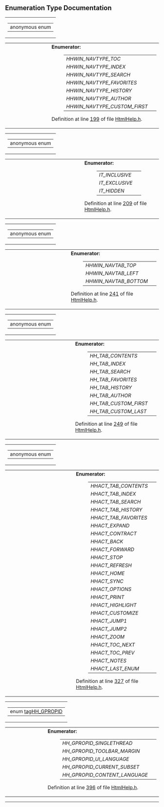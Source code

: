 ## Enumeration Type Documentation

<span id="dca29a1140aadadfd92b34a02fa516ef" class="anchor"></span>

<table class="mdTable" data-cellpadding="2" data-cellspacing="0">
<colgroup>
<col style="width: 100%" />
</colgroup>
<tbody>
<tr>
<td class="mdRow"><table data-cellpadding="0" data-cellspacing="0" data-border="0">
<tbody>
<tr>
<td class="md" data-nowrap="" data-valign="top">anonymous enum</td>
</tr>
</tbody>
</table></td>
</tr>
</tbody>
</table>

<table data-cellspacing="5" data-cellpadding="0" data-border="0">
<colgroup>
<col style="width: 50%" />
<col style="width: 50%" />
</colgroup>
<tbody>
<tr>
<td> </td>
<td><dl>
<dt><strong>Enumerator:</strong></dt>
<dd>
<table data-border="0" data-cellspacing="2" data-cellpadding="0">
<tbody>
<tr>
<td data-valign="top"><em><span id="dca29a1140aadadfd92b34a02fa516efdab586af60a8c130753bef8e7a06312c" class="anchor"></span>HHWIN_NAVTYPE_TOC</em> </td>
<td></td>
</tr>
<tr>
<td data-valign="top"><em><span id="dca29a1140aadadfd92b34a02fa516ef870f2cc5515ff99a655ace466be72b71" class="anchor"></span>HHWIN_NAVTYPE_INDEX</em> </td>
<td></td>
</tr>
<tr>
<td data-valign="top"><em><span id="dca29a1140aadadfd92b34a02fa516ef9c509c6254ed41cbeed63c22676a2770" class="anchor"></span>HHWIN_NAVTYPE_SEARCH</em> </td>
<td></td>
</tr>
<tr>
<td data-valign="top"><em><span id="dca29a1140aadadfd92b34a02fa516efc80ed2293838a64d8f650680ba646234" class="anchor"></span>HHWIN_NAVTYPE_FAVORITES</em> </td>
<td></td>
</tr>
<tr>
<td data-valign="top"><em><span id="dca29a1140aadadfd92b34a02fa516ef3104555ceb516898b4fd2e7bc31b1cbf" class="anchor"></span>HHWIN_NAVTYPE_HISTORY</em> </td>
<td></td>
</tr>
<tr>
<td data-valign="top"><em><span id="dca29a1140aadadfd92b34a02fa516ef0c35984ca15ce3c046dc6718b4e943e0" class="anchor"></span>HHWIN_NAVTYPE_AUTHOR</em> </td>
<td></td>
</tr>
<tr>
<td data-valign="top"><em><span id="dca29a1140aadadfd92b34a02fa516ef500b8a82bef10777b3240c4863107a4c" class="anchor"></span>HHWIN_NAVTYPE_CUSTOM_FIRST</em> </td>
<td></td>
</tr>
</tbody>
</table>
</dd>
</dl>
<p>Definition at line <a href="HtmlHelp_8h-source.md#l00199" class="el">199</a> of file <a href="HtmlHelp_8h-source.md" class="el">HtmlHelp.h</a>.</p></td>
</tr>
</tbody>
</table>

<span id="68986ab776eb5d6b5a809a1c005a7300" class="anchor"></span>

<table class="mdTable" data-cellpadding="2" data-cellspacing="0">
<colgroup>
<col style="width: 100%" />
</colgroup>
<tbody>
<tr>
<td class="mdRow"><table data-cellpadding="0" data-cellspacing="0" data-border="0">
<tbody>
<tr>
<td class="md" data-nowrap="" data-valign="top">anonymous enum</td>
</tr>
</tbody>
</table></td>
</tr>
</tbody>
</table>

<table data-cellspacing="5" data-cellpadding="0" data-border="0">
<colgroup>
<col style="width: 50%" />
<col style="width: 50%" />
</colgroup>
<tbody>
<tr>
<td> </td>
<td><dl>
<dt><strong>Enumerator:</strong></dt>
<dd>
<table data-border="0" data-cellspacing="2" data-cellpadding="0">
<tbody>
<tr>
<td data-valign="top"><em><span id="68986ab776eb5d6b5a809a1c005a73003181c5002e27c30139d577432ae6d014" class="anchor"></span>IT_INCLUSIVE</em> </td>
<td></td>
</tr>
<tr>
<td data-valign="top"><em><span id="68986ab776eb5d6b5a809a1c005a7300c8dd782b18265e23b76315607c431029" class="anchor"></span>IT_EXCLUSIVE</em> </td>
<td></td>
</tr>
<tr>
<td data-valign="top"><em><span id="68986ab776eb5d6b5a809a1c005a7300c701dad45a91ed6fadf021d00fb3b5ad" class="anchor"></span>IT_HIDDEN</em> </td>
<td></td>
</tr>
</tbody>
</table>
</dd>
</dl>
<p>Definition at line <a href="HtmlHelp_8h-source.md#l00209" class="el">209</a> of file <a href="HtmlHelp_8h-source.md" class="el">HtmlHelp.h</a>.</p></td>
</tr>
</tbody>
</table>

<span id="02653d87b6fa8554fc0d1a3726fea2d0" class="anchor"></span>

<table class="mdTable" data-cellpadding="2" data-cellspacing="0">
<colgroup>
<col style="width: 100%" />
</colgroup>
<tbody>
<tr>
<td class="mdRow"><table data-cellpadding="0" data-cellspacing="0" data-border="0">
<tbody>
<tr>
<td class="md" data-nowrap="" data-valign="top">anonymous enum</td>
</tr>
</tbody>
</table></td>
</tr>
</tbody>
</table>

<table data-cellspacing="5" data-cellpadding="0" data-border="0">
<colgroup>
<col style="width: 50%" />
<col style="width: 50%" />
</colgroup>
<tbody>
<tr>
<td> </td>
<td><dl>
<dt><strong>Enumerator:</strong></dt>
<dd>
<table data-border="0" data-cellspacing="2" data-cellpadding="0">
<tbody>
<tr>
<td data-valign="top"><em><span id="02653d87b6fa8554fc0d1a3726fea2d0f08dd0276e16e46418f2c391368caa33" class="anchor"></span>HHWIN_NAVTAB_TOP</em> </td>
<td></td>
</tr>
<tr>
<td data-valign="top"><em><span id="02653d87b6fa8554fc0d1a3726fea2d0ee6bd0a1c9f57c9f59d622231172d50f" class="anchor"></span>HHWIN_NAVTAB_LEFT</em> </td>
<td></td>
</tr>
<tr>
<td data-valign="top"><em><span id="02653d87b6fa8554fc0d1a3726fea2d0fbaa340a0eb370a717dfe25ec8e334eb" class="anchor"></span>HHWIN_NAVTAB_BOTTOM</em> </td>
<td></td>
</tr>
</tbody>
</table>
</dd>
</dl>
<p>Definition at line <a href="HtmlHelp_8h-source.md#l00241" class="el">241</a> of file <a href="HtmlHelp_8h-source.md" class="el">HtmlHelp.h</a>.</p></td>
</tr>
</tbody>
</table>

<span id="1378d7d8767899287b0407055215aa4e" class="anchor"></span>

<table class="mdTable" data-cellpadding="2" data-cellspacing="0">
<colgroup>
<col style="width: 100%" />
</colgroup>
<tbody>
<tr>
<td class="mdRow"><table data-cellpadding="0" data-cellspacing="0" data-border="0">
<tbody>
<tr>
<td class="md" data-nowrap="" data-valign="top">anonymous enum</td>
</tr>
</tbody>
</table></td>
</tr>
</tbody>
</table>

<table data-cellspacing="5" data-cellpadding="0" data-border="0">
<colgroup>
<col style="width: 50%" />
<col style="width: 50%" />
</colgroup>
<tbody>
<tr>
<td> </td>
<td><dl>
<dt><strong>Enumerator:</strong></dt>
<dd>
<table data-border="0" data-cellspacing="2" data-cellpadding="0">
<tbody>
<tr>
<td data-valign="top"><em><span id="1378d7d8767899287b0407055215aa4e00c8800146c28dca92e16ebd35a4f6ae" class="anchor"></span>HH_TAB_CONTENTS</em> </td>
<td></td>
</tr>
<tr>
<td data-valign="top"><em><span id="1378d7d8767899287b0407055215aa4ee920a29839e75376d7e93d9696041d21" class="anchor"></span>HH_TAB_INDEX</em> </td>
<td></td>
</tr>
<tr>
<td data-valign="top"><em><span id="1378d7d8767899287b0407055215aa4ee57bd12eb2d17ea92effa2f754d93d45" class="anchor"></span>HH_TAB_SEARCH</em> </td>
<td></td>
</tr>
<tr>
<td data-valign="top"><em><span id="1378d7d8767899287b0407055215aa4e0ba332d743828b4989d012f73292072b" class="anchor"></span>HH_TAB_FAVORITES</em> </td>
<td></td>
</tr>
<tr>
<td data-valign="top"><em><span id="1378d7d8767899287b0407055215aa4eb1dcc9d8fc4fc65aad3758b922003401" class="anchor"></span>HH_TAB_HISTORY</em> </td>
<td></td>
</tr>
<tr>
<td data-valign="top"><em><span id="1378d7d8767899287b0407055215aa4ecc831db370036737d5ade3afeae17904" class="anchor"></span>HH_TAB_AUTHOR</em> </td>
<td></td>
</tr>
<tr>
<td data-valign="top"><em><span id="1378d7d8767899287b0407055215aa4e261dbd0c84d7fcacfc271485026a0c1f" class="anchor"></span>HH_TAB_CUSTOM_FIRST</em> </td>
<td></td>
</tr>
<tr>
<td data-valign="top"><em><span id="1378d7d8767899287b0407055215aa4ebb97a06f49a94cc5111cff61ce984338" class="anchor"></span>HH_TAB_CUSTOM_LAST</em> </td>
<td></td>
</tr>
</tbody>
</table>
</dd>
</dl>
<p>Definition at line <a href="HtmlHelp_8h-source.md#l00249" class="el">249</a> of file <a href="HtmlHelp_8h-source.md" class="el">HtmlHelp.h</a>.</p></td>
</tr>
</tbody>
</table>

<span id="a4d79cb252987ad7f099770543e601a1" class="anchor"></span>

<table class="mdTable" data-cellpadding="2" data-cellspacing="0">
<colgroup>
<col style="width: 100%" />
</colgroup>
<tbody>
<tr>
<td class="mdRow"><table data-cellpadding="0" data-cellspacing="0" data-border="0">
<tbody>
<tr>
<td class="md" data-nowrap="" data-valign="top">anonymous enum</td>
</tr>
</tbody>
</table></td>
</tr>
</tbody>
</table>

<table data-cellspacing="5" data-cellpadding="0" data-border="0">
<colgroup>
<col style="width: 50%" />
<col style="width: 50%" />
</colgroup>
<tbody>
<tr>
<td> </td>
<td><dl>
<dt><strong>Enumerator:</strong></dt>
<dd>
<table data-border="0" data-cellspacing="2" data-cellpadding="0">
<tbody>
<tr>
<td data-valign="top"><em><span id="a4d79cb252987ad7f099770543e601a1ac5572969c067c17aa7037d954416c07" class="anchor"></span>HHACT_TAB_CONTENTS</em> </td>
<td></td>
</tr>
<tr>
<td data-valign="top"><em><span id="a4d79cb252987ad7f099770543e601a1f6e0280ebfbf0973a0bb199784167251" class="anchor"></span>HHACT_TAB_INDEX</em> </td>
<td></td>
</tr>
<tr>
<td data-valign="top"><em><span id="a4d79cb252987ad7f099770543e601a1f2feb3aae78c05929321a8c1911b8df8" class="anchor"></span>HHACT_TAB_SEARCH</em> </td>
<td></td>
</tr>
<tr>
<td data-valign="top"><em><span id="a4d79cb252987ad7f099770543e601a16a851e0e0b0cf3f18201d7c20b0035ee" class="anchor"></span>HHACT_TAB_HISTORY</em> </td>
<td></td>
</tr>
<tr>
<td data-valign="top"><em><span id="a4d79cb252987ad7f099770543e601a1246e9c382ad3077cf3ca62b5ba3d3ac8" class="anchor"></span>HHACT_TAB_FAVORITES</em> </td>
<td></td>
</tr>
<tr>
<td data-valign="top"><em><span id="a4d79cb252987ad7f099770543e601a16c90d9d75a1b53f44a7a1c985da7c9ff" class="anchor"></span>HHACT_EXPAND</em> </td>
<td></td>
</tr>
<tr>
<td data-valign="top"><em><span id="a4d79cb252987ad7f099770543e601a1e6fe3c7730eb8f70f386859ff3c50182" class="anchor"></span>HHACT_CONTRACT</em> </td>
<td></td>
</tr>
<tr>
<td data-valign="top"><em><span id="a4d79cb252987ad7f099770543e601a178ee1f83ab58f634230f8ba6b60de7eb" class="anchor"></span>HHACT_BACK</em> </td>
<td></td>
</tr>
<tr>
<td data-valign="top"><em><span id="a4d79cb252987ad7f099770543e601a1800cc3e617e18f3a1c4d08fc6c6e08d8" class="anchor"></span>HHACT_FORWARD</em> </td>
<td></td>
</tr>
<tr>
<td data-valign="top"><em><span id="a4d79cb252987ad7f099770543e601a1e561a8d77f61c9b1af2458ac1cef815e" class="anchor"></span>HHACT_STOP</em> </td>
<td></td>
</tr>
<tr>
<td data-valign="top"><em><span id="a4d79cb252987ad7f099770543e601a16b21be9710366c70813d045e6f755475" class="anchor"></span>HHACT_REFRESH</em> </td>
<td></td>
</tr>
<tr>
<td data-valign="top"><em><span id="a4d79cb252987ad7f099770543e601a127bcf9fccf31133ed1b6ae5d2be9012c" class="anchor"></span>HHACT_HOME</em> </td>
<td></td>
</tr>
<tr>
<td data-valign="top"><em><span id="a4d79cb252987ad7f099770543e601a1b81df63f6a9cae996bb30e431c50d8cb" class="anchor"></span>HHACT_SYNC</em> </td>
<td></td>
</tr>
<tr>
<td data-valign="top"><em><span id="a4d79cb252987ad7f099770543e601a172efeebda3168754b1436890a9227e08" class="anchor"></span>HHACT_OPTIONS</em> </td>
<td></td>
</tr>
<tr>
<td data-valign="top"><em><span id="a4d79cb252987ad7f099770543e601a1f670a4748f0bf7d9d39bb3b5645c2954" class="anchor"></span>HHACT_PRINT</em> </td>
<td></td>
</tr>
<tr>
<td data-valign="top"><em><span id="a4d79cb252987ad7f099770543e601a1906e4b3c7d5a679f5d6639919bb41b2a" class="anchor"></span>HHACT_HIGHLIGHT</em> </td>
<td></td>
</tr>
<tr>
<td data-valign="top"><em><span id="a4d79cb252987ad7f099770543e601a10e49f1928f0578f963c4698aa9d72b8a" class="anchor"></span>HHACT_CUSTOMIZE</em> </td>
<td></td>
</tr>
<tr>
<td data-valign="top"><em><span id="a4d79cb252987ad7f099770543e601a1d6198c45e2a5dab0c52f9733f09663d6" class="anchor"></span>HHACT_JUMP1</em> </td>
<td></td>
</tr>
<tr>
<td data-valign="top"><em><span id="a4d79cb252987ad7f099770543e601a195a3c4df3651c72c966ffcc4ddd94bae" class="anchor"></span>HHACT_JUMP2</em> </td>
<td></td>
</tr>
<tr>
<td data-valign="top"><em><span id="a4d79cb252987ad7f099770543e601a11561f4dc0d6c050eb80e96e019df5414" class="anchor"></span>HHACT_ZOOM</em> </td>
<td></td>
</tr>
<tr>
<td data-valign="top"><em><span id="a4d79cb252987ad7f099770543e601a16e89085689f426accd525fa5a90dd4a5" class="anchor"></span>HHACT_TOC_NEXT</em> </td>
<td></td>
</tr>
<tr>
<td data-valign="top"><em><span id="a4d79cb252987ad7f099770543e601a1c0099db14b89ff5854731ca76c03a591" class="anchor"></span>HHACT_TOC_PREV</em> </td>
<td></td>
</tr>
<tr>
<td data-valign="top"><em><span id="a4d79cb252987ad7f099770543e601a1fd5a3b359a74074654f912630ff183e6" class="anchor"></span>HHACT_NOTES</em> </td>
<td></td>
</tr>
<tr>
<td data-valign="top"><em><span id="a4d79cb252987ad7f099770543e601a183f06ca5e4b4493d8768a118dfaf02ea" class="anchor"></span>HHACT_LAST_ENUM</em> </td>
<td></td>
</tr>
</tbody>
</table>
</dd>
</dl>
<p>Definition at line <a href="HtmlHelp_8h-source.md#l00327" class="el">327</a> of file <a href="HtmlHelp_8h-source.md" class="el">HtmlHelp.h</a>.</p></td>
</tr>
</tbody>
</table>

<span id="b4fe14f347492843a159342e24c5953d" class="anchor"></span>

<table class="mdTable" data-cellpadding="2" data-cellspacing="0">
<colgroup>
<col style="width: 100%" />
</colgroup>
<tbody>
<tr>
<td class="mdRow"><table data-cellpadding="0" data-cellspacing="0" data-border="0">
<tbody>
<tr>
<td class="md" data-nowrap="" data-valign="top">enum <a href="HtmlHelp_8h.md#b4fe14f347492843a159342e24c5953d" class="el">tagHH_GPROPID</a></td>
</tr>
</tbody>
</table></td>
</tr>
</tbody>
</table>

<table data-cellspacing="5" data-cellpadding="0" data-border="0">
<colgroup>
<col style="width: 50%" />
<col style="width: 50%" />
</colgroup>
<tbody>
<tr>
<td> </td>
<td><dl>
<dt><strong>Enumerator:</strong></dt>
<dd>
<table data-border="0" data-cellspacing="2" data-cellpadding="0">
<tbody>
<tr>
<td data-valign="top"><em><span id="b4fe14f347492843a159342e24c5953d5d1213475cad70054e265736240f1be4" class="anchor"></span>HH_GPROPID_SINGLETHREAD</em> </td>
<td></td>
</tr>
<tr>
<td data-valign="top"><em><span id="b4fe14f347492843a159342e24c5953d760a6f391b78091023639d0dce9be7b0" class="anchor"></span>HH_GPROPID_TOOLBAR_MARGIN</em> </td>
<td></td>
</tr>
<tr>
<td data-valign="top"><em><span id="b4fe14f347492843a159342e24c5953d44e19c54132083fc0d58644531fd31a4" class="anchor"></span>HH_GPROPID_UI_LANGUAGE</em> </td>
<td></td>
</tr>
<tr>
<td data-valign="top"><em><span id="b4fe14f347492843a159342e24c5953dfdf01113617ea1b23e2190f21dd39190" class="anchor"></span>HH_GPROPID_CURRENT_SUBSET</em> </td>
<td></td>
</tr>
<tr>
<td data-valign="top"><em><span id="b4fe14f347492843a159342e24c5953d447027a70610ca7fdf5cce9a5c6bf7cf" class="anchor"></span>HH_GPROPID_CONTENT_LANGUAGE</em> </td>
<td></td>
</tr>
</tbody>
</table>
</dd>
</dl>
<p>Definition at line <a href="HtmlHelp_8h-source.md#l00396" class="el">396</a> of file <a href="HtmlHelp_8h-source.md" class="el">HtmlHelp.h</a>.</p></td>
</tr>
</tbody>
</table>

------------------------------------------------------------------------

